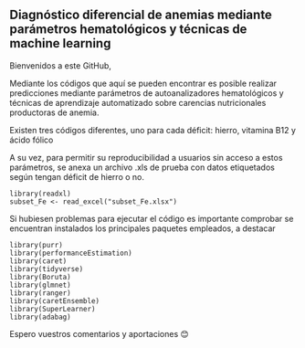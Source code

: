 ## Diagnóstico diferencial de anemias mediante parámetros hematológicos y técnicas de machine learning

Bienvenidos a este GitHub,

Mediante los códigos que aquí se pueden encontrar es posible realizar predicciones mediante parámetros de autoanalizadores hematológicos y técnicas de aprendizaje automatizado sobre carencias nutricionales productoras de anemia.

Existen tres códigos diferentes, uno para cada déficit: hierro, vitamina B12 y ácido fólico

A su vez, para permitir su reproducibilidad a usuarios sin acceso a estos parámetros, se anexa un archivo .xls de prueba con datos etiquetados según tengan déficit de hierro o no.

```{r}
library(readxl)
subset_Fe <- read_excel("subset_Fe.xlsx")
```

Si hubiesen problemas para ejecutar el código es importante comprobar se encuentran instalados los principales paquetes empleados, a destacar

```{r}
library(purr)
library(performanceEstimation)
library(caret)
library(tidyverse)
library(Boruta)
library(glmnet)
library(ranger)
library(caretEnsemble)
library(SuperLearner)
library(adabag)
```

Espero vuestros comentarios y aportaciones 😊
